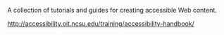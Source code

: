 A collection of tutorials and guides for creating accessible Web content.

http://accessibility.oit.ncsu.edu/training/accessibility-handbook/
